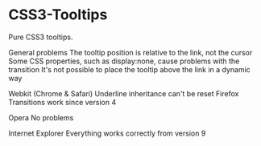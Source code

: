 CSS3-Tooltips
=============

Pure CSS3 tooltips.

General problems
The tooltip position is relative to the link, not the cursor
Some CSS properties, such as display:none, cause problems with the transition
It's not possible to place the tooltip above the link in a dynamic way

Webkit (Chrome & Safari)
Underline inheritance can't be reset
Firefox
Transitions work since version 4

Opera
No problems

Internet Explorer
Everything works correctly from version 9
